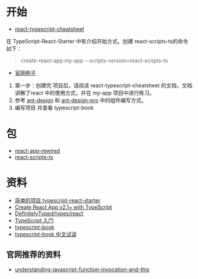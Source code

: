 # 开始
* [react-typescript-cheatsheet](https://github.com/typescript-cheatsheets/react-typescript-cheatsheet)

在 TypeScript-React-Starter 中有介绍开始方式。创建 react-scripts-ts的命令如下：
> create-react-app my-app --scripts-version=react-scripts-ts

* [官网例子](https://www.typescriptlang.org/play/index.html)


1. 第一步：创建完 项目后，请阅读 react-typescript-cheatsheet 的文档，文档讲解了react 中的使用方式，并在 my-app 项目中进行练习。
2. 参考 [ant-design](https://github.com/ant-design/ant-design) 和 [ant-design-pro](https://github.com/ant-design/ant-design-pro) 中的组件编写方式。
3. 编写项目 并查看 typescript-book

# 包
* [react-app-rewired](https://github.com/timarney/react-app-rewired)
* [react-scripts-ts](https://github.com/jpavon/react-scripts-ts)

# 资料
* [简单的项目 typescript-react-starter](https://github.com/Microsoft/TypeScript-React-Starter)
* [Create React App v2.1+ with TypeScript](https://create-react-app.dev/docs/adding-typescript/)
* [DefinitelyTyped/types/react](https://github.com/DefinitelyTyped/DefinitelyTyped/tree/master/types/react)
* [TypeScript 入门](https://ts.xcatliu.com/)
* [typescript-book](https://github.com/basarat/typescript-book/)
* [typescript-book 中文试读](https://cread.jd.com/read/startRead.action?bookId=30579616&readType=1)

## 官网推荐的资料
* [understanding-javascript-function-invocation-and-this](https://yehudakatz.com/2011/08/11/understanding-javascript-function-invocation-and-this/)
